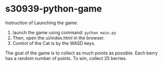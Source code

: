 # s30939-python-game

Instruction of Launching the game:

1. launch the game using command:
```python main.py```
2. Then, open the ui/index.html in the browser.
2. Control of the Cat is by the WASD keys.

The goal of the game is to collect as much points as possible. Each berry has a random number of points. To win, collect 25 berries.